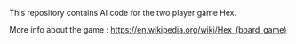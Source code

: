 This repository contains AI code for the two player game Hex.

More info about the game : https://en.wikipedia.org/wiki/Hex_(board_game)

